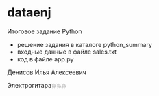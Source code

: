 # dataenj
Итоговое задание Python
- решение задания в каталоге python_summary
- входные данные в файле sales.txt
- код в файле app.py




Денисов Илья Алексеевич 

Электрогитара💥💥💥
